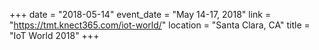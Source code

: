+++
date = "2018-05-14"
event_date = "May 14-17, 2018"
link = "https://tmt.knect365.com/iot-world/"
location = "Santa Clara, CA"
title = "IoT World 2018"
+++
